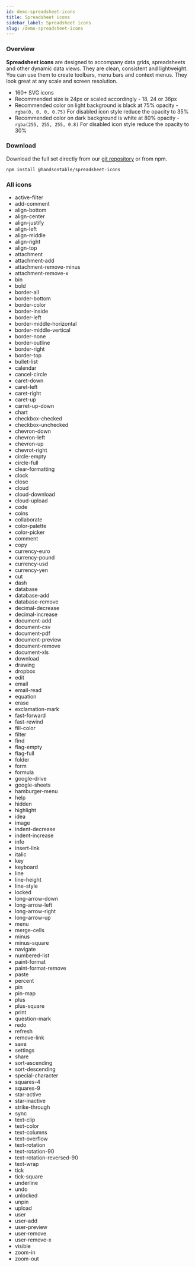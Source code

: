 ```yaml
---
id: demo-spreadsheet-icons
title: Spreadsheet icons
sidebar_label: Spreadsheet icons
slug: /demo-spreadsheet-icons
---
```


### Overview

**Spreadsheet icons** are designed to accompany data grids, spreadsheets and other dynamic data views. They are clean, consistent and lightweight. You can use them to create toolbars, menu bars and context menus. They look great at any scale and screen resolution.

*   160+ SVG icons
*   Recommended size is 24px or scaled accordingly - 18, 24 or 36px
*   Recommended color on light background is black at 75% opacity - `rgba(0, 0, 0, 0.75)`
    For disabled icon style reduce the opacity to 35%
*   Recommended color on dark background is white at 80% opacity - `rgba(255, 255, 255, 0.8)`
    For disabled icon style reduce the opacity to 30%

### Download

Download the full set directly from our [git repository](https://github.com/handsontable/spreadsheet-icons) or from npm.

    npm install @handsontable/spreadsheet-icons

### All icons

*   active-filter
*   add-comment
*   align-bottom
*   align-center
*   align-justify
*   align-left
*   align-middle
*   align-right
*   align-top
*   attachment
*   attachment-add
*   attachment-remove-minus
*   attachment-remove-x
*   bin
*   bold
*   border-all
*   border-bottom
*   border-color
*   border-inside
*   border-left
*   border-middle-horizontal
*   border-middle-vertical
*   border-none
*   border-outline
*   border-right
*   border-top
*   bullet-list
*   calendar
*   cancel-circle
*   caret-down
*   caret-left
*   caret-right
*   caret-up
*   carret-up-down
*   chart
*   checkbox-checked
*   checkbox-unchecked
*   chevron-down
*   chevron-left
*   chevron-up
*   chevrot-right
*   circle-empty
*   circle-full
*   clear-formatting
*   clock
*   close
*   cloud
*   cloud-download
*   cloud-upload
*   code
*   coins
*   collaborate
*   color-palette
*   color-picker
*   comment
*   copy
*   currency-euro
*   currency-pound
*   currency-usd
*   currency-yen
*   cut
*   dash
*   database
*   database-add
*   database-remove
*   decimal-decrease
*   decimal-increase
*   document-add
*   document-csv
*   document-pdf
*   document-preview
*   document-remove
*   document-xls
*   download
*   drawing
*   dropbox
*   edit
*   email
*   email-read
*   equation
*   erase
*   exclamation-mark
*   fast-forward
*   fast-rewind
*   fill-color
*   filter
*   find
*   flag-empty
*   flag-full
*   folder
*   form
*   formula
*   google-drive
*   google-sheets
*   hamburger-menu
*   help
*   hidden
*   highlight
*   idea
*   image
*   indent-decrease
*   indent-increase
*   info
*   insert-link
*   italic
*   key
*   keyboard
*   line
*   line-height
*   line-style
*   locked
*   long-arrow-down
*   long-arrow-left
*   long-arrow-right
*   long-arrow-up
*   menu
*   merge-cells
*   minus
*   minus-square
*   navigate
*   numbered-list
*   paint-format
*   paint-format-remove
*   paste
*   percent
*   pin
*   pin-map
*   plus
*   plus-square
*   print
*   question-mark
*   redo
*   refresh
*   remove-link
*   save
*   settings
*   share
*   sort-ascending
*   sort-descending
*   special-character
*   squares-4
*   squares-9
*   star-active
*   star-inactive
*   strike-through
*   sync
*   text-clip
*   text-color
*   text-columns
*   text-overflow
*   text-rotation
*   text-rotation-90
*   text-rotation-reversed-90
*   text-wrap
*   tick
*   tick-square
*   underline
*   undo
*   unlocked
*   unpin
*   upload
*   user
*   user-add
*   user-preview
*   user-remove
*   user-remove-x
*   visible
*   zoom-in
*   zoom-out

